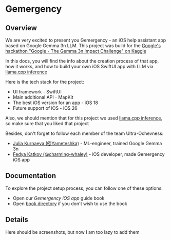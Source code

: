 # Gemergency

## Overview

<p>We are very excited to present you Gemergency - an iOS help assistant app based on Google Gemma 3n LLM. This project was build for the <a href="https://www.kaggle.com/competitions/google-gemma-3n-hackathon">Google's hackathon "Google - The Gemma 3n Impact Challenge" on Kaggle</a></p>

<p>In this docs, you will find the info about the creation process of that app, how it works, and how to build your own iOS SwiftUI app with LLM via <a href="https://github.com/ggml-org/llama.cpp">llama.cpp inference</a></p>

<p>Here is the tech stack for the project:</p>
<ul>
    <li>UI framework - SwiftUI</li>
    <li>Main additional API - MapKit</li>
    <li>The best iOS version for an app - iOS 18</li>
    <li>Future support of iOS - iOS 26</li>
</ul>

<p>Also, we should mention that for this project we used <a href="https://github.com/ggml-org/llama.cpp">llama.cpp inference</a>, so make sure that you liked that project</p>

<p>Besides, don't forget to follow each member of the team Ultra-Ochevness:</p>
<ul>
    <li><a href="https://github.com/Yameteshka">Julia Kurnaeva (@Yameteshka)</a> - ML-engineer, trained Google Gemma 3n</li>
    <li><a href="https://github.com/charming-whaley">Fedya Katkov (@charming-whaley)</a> - iOS developer, made Gemergency iOS app</li>
</ul>


## Documentation

<p>To explore the project setup process, you can follow one of these options:</p>
<ul>
    <li>Open our <i>Gemergency iOS app</i> guide book</li>
    <li>Open <a href="./book/src/SUMMARY.md">book directory</a> if you don't wish to use the book</li>
</ul>

## Details

<p>Here should be screenshots, but now I am too lazy to add them</p>
